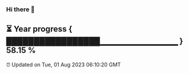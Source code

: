 ### Hi there 👋
⏳ Year progress { █████████████████▁▁▁▁▁▁▁▁▁▁▁▁▁ } 58.15 %
---
⏰ Updated on Tue, 01 Aug 2023 06:10:20 GMT

